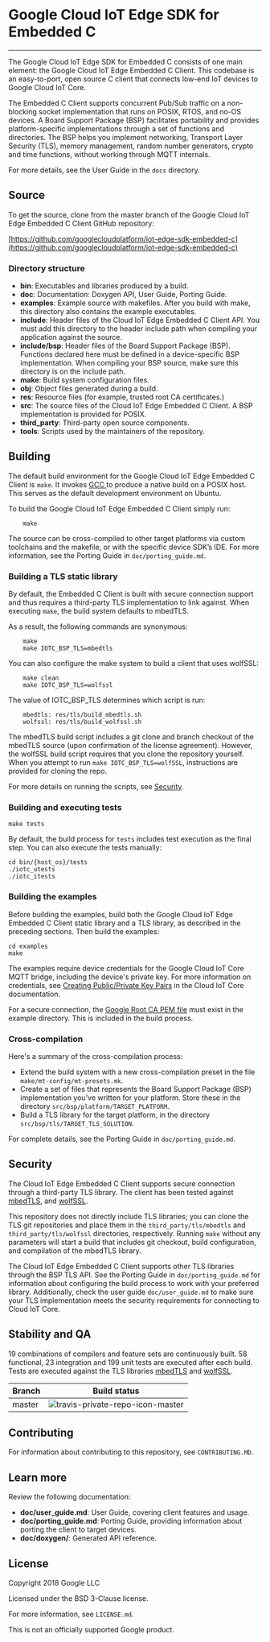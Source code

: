 # Google Cloud IoT Edge SDK for Embedded C
___

The Google Cloud IoT Edge SDK for Embedded C consists of one main element: the Google Cloud IoT Edge Embedded C Client.  This codebase is an easy-to-port, open source C client that connects low-end IoT devices to Google Cloud IoT Core.

The Embedded C Client supports concurrent Pub/Sub traffic on a non-blocking socket implementation that runs on POSIX, RTOS, and no-OS devices. A Board Support Package (BSP) facilitates portability and provides platform-specific implementations through a set of functions and directories. The BSP helps you implement networking, Transport Layer Security (TLS), memory management, random number generators, crypto and time functions, without working through MQTT internals.

For more details, see the User Guide in the `docs` directory.

## Source
To get the source, clone from the master branch of the Google Cloud IoT Edge Embedded C Client GitHub repository:

[https://github.com/googlecloudplatform/iot-edge-sdk-embedded-c](https://github.com/googlecloudplatform/iot-edge-sdk-embedded-c)

### Directory structure

- **bin**: Executables and libraries produced by a build.
- **doc**: Documentation: Doxygen API, User Guide, Porting Guide.
- **examples**: Example source with makefiles. After you build with make, this directory also contains the example executables.
- **include**: Header files of the Cloud IoT Edge Embedded C Client API. You must add this directory to the header include path when compiling your application against the source.
- **include/bsp**: Header files of the Board Support Package (BSP). Functions declared here must be defined in a device-specific BSP implementation. When compiling your BSP source, make sure this directory is on the include path.
- **make**: Build system configuration files.
- **obj**: Object files generated during a build.
- **res**: Resource files (for example, trusted root CA certificates.)
- **src**: The source files of the Cloud IoT Edge Embedded C Client. A BSP implementation is provided for POSIX.
- **third_party**: Third-party open source components.
- **tools**: Scripts used by the maintainers of the repository.

## Building

The default build environment for the Google Cloud IoT Edge Embedded C Client is `make`. It invokes [GCC ](https://www.gnu.org/software/gcc/) to produce a native build on a POSIX host. This serves as the default development environment on Ubuntu.

To build the Google Cloud IoT Edge Embedded C Client simply run:

        make

The source can be cross-compiled to other target platforms via custom toolchains and the makefile, or with the specific device SDK’s IDE. For more information, see the Porting Guide in `doc/porting_guide.md`.


### Building a TLS static library

By default, the Embedded C Client is built with secure connection support and thus requires a third-party TLS implementation to link against. When executing `make`, the build system defaults to mbedTLS.

As a result, the following commands are synonymous:

        make
        make IOTC_BSP_TLS=mbedtls

You can also configure the make system to build a client that uses wolfSSL:

        make clean
        make IOTC_BSP_TLS=wolfssl

The value of IOTC_BSP_TLS determines which script is run:

        mbedtls: res/tls/build_mbedtls.sh
        wolfssl: res/tls/build_wolfssl.sh


The mbedTLS build script includes a git clone and branch checkout of the mbedTLS source (upon confirmation of the license agreement). However, the wolfSSL build script requires that you clone the repository yourself. When you attempt to run `make IOTC_BSP_TLS=wolfSSL`, instructions are provided for cloning the repo.

For more details on running the scripts, see [Security](#security).

### Building and executing tests

    make tests

By default, the build process for `tests` includes test execution as the final step. You can also execute the tests manually:

    cd bin/{host_os}/tests
    ./iotc_utests
    ./iotc_itests


### Building the examples

Before building the examples, build both the Google Cloud IoT Edge Embedded C Client static library and a TLS library, as described in the preceding sections. Then build the examples:

    cd examples
    make

The examples require device credentials for the Google Cloud IoT Core MQTT bridge, including the device's private key. For more information on credentials, see [Creating Public/Private Key Pairs](https://cloud.google.com/iot/docs/how-tos/credentials/keys) in the Cloud IoT Core documentation.

For a secure connection, the [Google Root CA PEM file](https://pki.google.com/roots.pem) must exist in the example directory. This is included in the build process.


### Cross-compilation

Here's a summary of the cross-compilation process:

- Extend the build system with a new cross-compilation preset in the file `make/mt-config/mt-presets.mk`.
- Create a set of files that represents the Board Support Package (BSP) implementation you've written for your platform. Store these in the directory `src/bsp/platform/TARGET_PLATFORM`.
- Build a TLS library for the target platform, in the directory `src/bsp/tls/TARGET_TLS_SOLUTION`.

For complete details, see the Porting Guide in `doc/porting_guide.md`.

## Security

The Cloud IoT Edge Embedded C Client supports secure connection through a third-party TLS library. The client has been tested against [mbedTLS](https://tls.mbed.org), and [wolfSSL](https://www.wolfssl.com).

This repository does not directly include TLS libraries; you can clone the TLS git repositories and place them in the `third_party/tls/mbedtls` and `third_party/tls/wolfssl` directories, respectively. Running `make` without any parameters will start a build that includes git checkout, build configuration, and compilation of the mbedTLS library.

The Cloud IoT Edge Embedded C Client supports other TLS libraries through the BSP TLS API. See the Porting Guide in `doc/porting_guide.md` for information about configuring the build process to work with your preferred library.  Additionally, check the user guide `doc/user_guide.md` to make sure your TLS implementation meets the security requirements for connecting to Cloud IoT Core.

## Stability and QA

19 combinations of compilers and feature sets are continuously built. 58 functional, 23 integration and 199 unit tests are executed after each build. Tests are executed against the TLS libraries [mbedTLS](https://tls.mbed.org) and [wolfSSL](https://www.wolfssl.com).

Branch      | Build status
------------|-------------
master      | ![travis-private-repo-icon-master]

[travis-private-repo-icon-master]: https://travis-ci.com/GoogleCloudPlatform/iot-edge-sdk-embedded-c.svg?token=tzWdJymp9duuAGWpamkM&branch=master


## Contributing

For information about contributing to this repository, see `CONTRIBUTING.MD`.

## Learn more

Review the following documentation:

- **doc/user_guide.md**: User Guide, covering client features and usage.
- **doc/porting_guide.md**: Porting Guide, providing information about porting the client to target devices.
- **doc/doxygen/**: Generated API reference.

## License

Copyright 2018 Google LLC

Licensed under the BSD 3-Clause license.

For more information, see `LICENSE.md`.

This is not an officially supported Google product.
